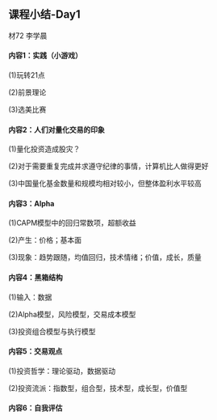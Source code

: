 ## 课程小结-Day1

材72 李学晨



#### 内容1：实践（小游戏）

(1)玩转21点

(2)前景理论

(3)选美比赛



#### 内容2：人们对量化交易的印象

(1)量化投资造成股灾？

(2)对于需要重复完成并求遵守纪律的事情，计算机比人做得更好

(3)中国量化基金数量和规模均相对较小，但整体盈利水平较高



#### 内容3：Alpha

(1)CAPM模型中的回归常数项，超额收益

(2)产生：价格；基本面

(3)现象：趋势跟随，均值回归，技术情绪；价值，成长，质量



#### 内容4：黑箱结构

(1)输入：数据

(2)Alpha模型，风险模型，交易成本模型

(3)投资组合模型与执行模型



#### 内容5：交易观点

(1)投资哲学：理论驱动，数据驱动

(2)投资流派：指数型，组合型，技术型，成长型，价值型



#### 内容6：自我评估

